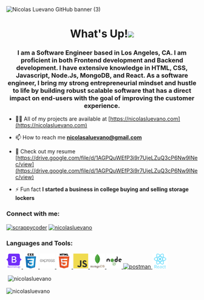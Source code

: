 ![Nicolas Luevano GitHub banner (3)](https://user-images.githubusercontent.com/64442298/110597859-f181d680-8135-11eb-919a-50bc9db16495.gif)


<h1 align="center">What's Up!<img src="https://raw.githubusercontent.com/MartinHeinz/MartinHeinz/master/wave.gif" width="30px"></h1>
<h3 align="center">I am a Software Engineer based in Los Angeles, CA. I am proficient in both Frontend development and Backend development. I have extensive knowledge in HTML, CSS, Javascript, Node.Js, MongoDB, and React. As a software engineer, I bring my strong entrepreneurial mindset and hustle to life by building robust scalable software that has a direct impact on end-users with the goal of improving the customer experience.</h3>

- 👨‍💻 All of my projects are available at [https://nicolasluevano.com](https://nicolasluevano.com)

- 📫 How to reach me **nicolasaluevano@gmail.com**

- 📄 Check out my resume [https://drive.google.com/file/d/1AGPQuWEfP3i9r7UjeLZuQ3cP6Nw9lNec/view](https://drive.google.com/file/d/1AGPQuWEfP3i9r7UjeLZuQ3cP6Nw9lNec/view)

- ⚡ Fun fact **I started a business in college buying and selling storage lockers**

<h3 align="left">Connect with me:</h3>
<p align="left">
<a href="https://twitter.com/scrappycoder" target="blank"><img align="center" src="https://cdn.jsdelivr.net/npm/simple-icons@3.0.1/icons/twitter.svg" alt="scrappycoder" height="30" width="40" /></a>
<a href="https://linkedin.com/in/nicolasluevano" target="blank"><img align="center" src="https://cdn.jsdelivr.net/npm/simple-icons@3.0.1/icons/linkedin.svg" alt="nicolasluevano" height="30" width="40" /></a>
</p>

<h3 align="left">Languages and Tools:</h3>
<p align="left"> <a href="https://getbootstrap.com" target="_blank"> <img src="https://raw.githubusercontent.com/devicons/devicon/master/icons/bootstrap/bootstrap-plain-wordmark.svg" alt="bootstrap" width="40" height="40"/> </a> <a href="https://www.w3schools.com/css/" target="_blank"> <img src="https://raw.githubusercontent.com/devicons/devicon/master/icons/css3/css3-original-wordmark.svg" alt="css3" width="40" height="40"/> </a> <a href="https://expressjs.com" target="_blank"> <img src="https://raw.githubusercontent.com/devicons/devicon/master/icons/express/express-original-wordmark.svg" alt="express" width="40" height="40"/> </a> <a href="https://www.w3.org/html/" target="_blank"> <img src="https://raw.githubusercontent.com/devicons/devicon/master/icons/html5/html5-original-wordmark.svg" alt="html5" width="40" height="40"/> </a> <a href="https://developer.mozilla.org/en-US/docs/Web/JavaScript" target="_blank"> <img src="https://raw.githubusercontent.com/devicons/devicon/master/icons/javascript/javascript-original.svg" alt="javascript" width="40" height="40"/> </a> <a href="https://www.mongodb.com/" target="_blank"> <img src="https://raw.githubusercontent.com/devicons/devicon/master/icons/mongodb/mongodb-original-wordmark.svg" alt="mongodb" width="40" height="40"/> </a> <a href="https://nodejs.org" target="_blank"> <img src="https://raw.githubusercontent.com/devicons/devicon/master/icons/nodejs/nodejs-original-wordmark.svg" alt="nodejs" width="40" height="40"/> </a> <a href="https://postman.com" target="_blank"> <img src="https://www.vectorlogo.zone/logos/getpostman/getpostman-icon.svg" alt="postman" width="40" height="40"/> </a> <a href="https://reactjs.org/" target="_blank"> <img src="https://raw.githubusercontent.com/devicons/devicon/master/icons/react/react-original-wordmark.svg" alt="react" width="40" height="40"/> </a> </p>

<p>&nbsp;<img align="center" src="https://github-readme-stats.vercel.app/api?username=nicolasluevano&show_icons=true&locale=en" alt="nicolasluevano" /></p>

<p><img align="center" src="https://github-readme-streak-stats.herokuapp.com/?user=nicolasluevano&" alt="nicolasluevano" /></p>
